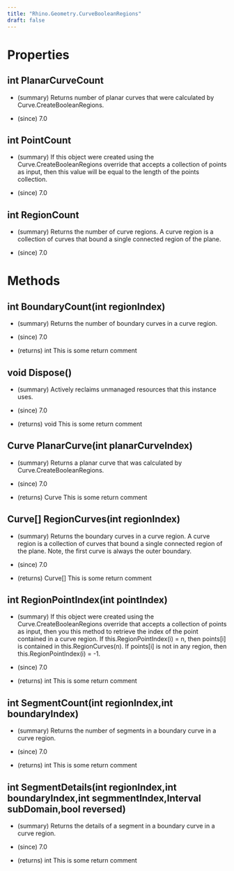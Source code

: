 ```yaml
---
title: "Rhino.Geometry.CurveBooleanRegions"
draft: false
---
```


# Properties
## int PlanarCurveCount
- (summary) 
     Returns number of planar curves that were calculated by Curve.CreateBooleanRegions.
     
- (since) 7.0
## int PointCount
- (summary) 
     If this object were created using the Curve.CreateBooleanRegions override that
     accepts a collection of points as input, then this value will be equal to the length
     of the points collection.
     
- (since) 7.0
## int RegionCount
- (summary) 
     Returns the number of curve regions. A curve region is a collection of
     curves that bound a single connected region of the plane.
     
- (since) 7.0
# Methods
## int BoundaryCount(int regionIndex)
- (summary) 
     Returns the number of boundary curves in a curve region.
     
- (since) 7.0
- (returns) int This is some return comment
## void Dispose()
- (summary) 
     Actively reclaims unmanaged resources that this instance uses.
     
- (since) 7.0
- (returns) void This is some return comment
## Curve PlanarCurve(int planarCurveIndex)
- (summary) 
     Returns a planar curve that was calculated by Curve.CreateBooleanRegions.
     
- (since) 7.0
- (returns) Curve This is some return comment
## Curve[] RegionCurves(int regionIndex)
- (summary) 
     Returns the boundary curves in a curve region. A curve region is a collection of
     curves that bound a single connected region of the plane. Note, the first curve
     is always the outer boundary.
     
- (since) 7.0
- (returns) Curve[] This is some return comment
## int RegionPointIndex(int pointIndex)
- (summary) 
     If this object were created using the Curve.CreateBooleanRegions override that
     accepts a collection of points as input, then you this method to retrieve the
     index of the point contained in a curve region.
     If this.RegionPointIndex(i) = n, then points[i] is contained in this.RegionCurves(n).
     If points[i] is not in any region, then this.RegionPointIndex(i) = -1.
     
- (since) 7.0
- (returns) int This is some return comment
## int SegmentCount(int regionIndex,int boundaryIndex)
- (summary) 
     Returns the number of segments in a boundary curve in a curve region.
     
- (since) 7.0
- (returns) int This is some return comment
## int SegmentDetails(int regionIndex,int boundaryIndex,int segmmentIndex,Interval subDomain,bool reversed)
- (summary) 
     Returns the details of a segment in a boundary curve in a curve region.
     
- (since) 7.0
- (returns) int This is some return comment

